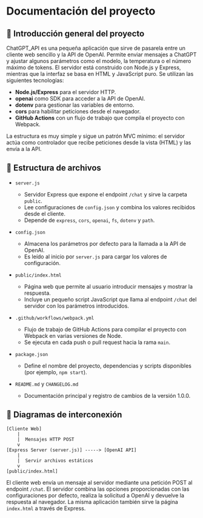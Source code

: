 # Documentación del proyecto

## 📘 Introducción general del proyecto
ChatGPT_API es una pequeña aplicación que sirve de pasarela entre un cliente web
sencillo y la API de OpenAI. Permite enviar mensajes a ChatGPT y ajustar algunos
parámetros como el modelo, la temperatura o el número máximo de tokens. El
servidor está construido con Node.js y Express, mientras que la interfaz se basa
en HTML y JavaScript puro. Se utilizan las siguientes tecnologías:

- **Node.js/Express** para el servidor HTTP.
- **openai** como SDK para acceder a la API de OpenAI.
- **dotenv** para gestionar las variables de entorno.
- **cors** para habilitar peticiones desde el navegador.
- **GitHub Actions** con un flujo de trabajo que compila el proyecto con Webpack.

La estructura es muy simple y sigue un patrón MVC mínimo: el servidor actúa como
controlador que recibe peticiones desde la vista (HTML) y las envía a la API.

## 📂 Estructura de archivos

- `server.js`
  - Servidor Express que expone el endpoint `/chat` y sirve la carpeta `public`.
  - Lee configuraciones de `config.json` y combina los valores recibidos desde el
    cliente.
  - Depende de `express`, `cors`, `openai`, `fs`, `dotenv` y `path`.

- `config.json`
  - Almacena los parámetros por defecto para la llamada a la API de OpenAI.
  - Es leído al inicio por `server.js` para cargar los valores de configuración.

- `public/index.html`
  - Página web que permite al usuario introducir mensajes y mostrar la respuesta.
  - Incluye un pequeño script JavaScript que llama al endpoint `/chat` del
    servidor con los parámetros introducidos.

- `.github/workflows/webpack.yml`
  - Flujo de trabajo de GitHub Actions para compilar el proyecto con Webpack en
    varias versiones de Node.
  - Se ejecuta en cada push o pull request hacia la rama `main`.

- `package.json`
  - Define el nombre del proyecto, dependencias y scripts disponibles (por
    ejemplo, `npm start`).

- `README.md` y `CHANGELOG.md`
  - Documentación principal y registro de cambios de la versión 1.0.0.

## 🔁 Diagramas de interconexión

```
[Cliente Web]
    |
    |  Mensajes HTTP POST
    v
[Express Server (server.js)] -----> [OpenAI API]
    |
    |  Servir archivos estáticos
    v
[public/index.html]
```

El cliente web envía un mensaje al servidor mediante una petición POST al
endpoint `/chat`. El servidor combina las opciones proporcionadas con las
configuraciones por defecto, realiza la solicitud a OpenAI y devuelve la
respuesta al navegador. La misma aplicación también sirve la página `index.html`
a través de Express.
